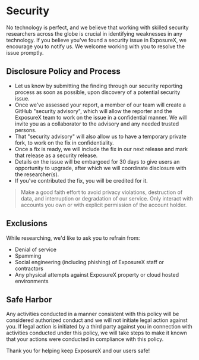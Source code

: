 # Security

No technology is perfect, and we believe that working with skilled security researchers across the globe is crucial in identifying weaknesses in any technology. If you believe you've found a security issue in ExposureX, we encourage you to notify us. We welcome working with you to resolve the issue promptly.

## Disclosure Policy and Process

* Let us know by submitting the finding through our security reporting process as soon as possible, upon discovery of a potential security issue.
* Once we've assessed your report, a member of our team will create a GitHub "security advisory", which will allow the reporter and the ExposureX team to work on the issue in a confidential manner. We will invite you as a collaborator to the advisory and any needed trusted persons.
* That "security advisory" will also allow us to have a temporary private fork, to work on the fix in confidentiality.
* Once a fix is ready, we will include the fix in our next release and mark that release as a security release.
* Details on the issue will be embargoed for 30 days to give users an opportunity to upgrade, after which we will coordinate disclosure with the researcher(s).
* If you've contributed the fix, you will be credited for it.

> Make a good faith effort to avoid privacy violations, destruction of data, and interruption or degradation of our service. Only interact with accounts you own or with explicit permission of the account holder.

## Exclusions

While researching, we'd like to ask you to refrain from:

* Denial of service
* Spamming
* Social engineering (including phishing) of ExposureX staff or contractors
* Any physical attempts against ExposureX property or cloud hosted environments

## Safe Harbor

Any activities conducted in a manner consistent with this policy will be considered authorized conduct and we will not initiate legal action against you. If legal action is initiated by a third party against you in connection with activities conducted under this policy, we will take steps to make it known that your actions were conducted in compliance with this policy.

Thank you for helping keep ExposureX and our users safe!
